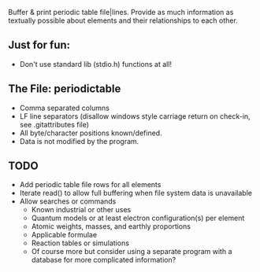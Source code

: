Buffer & print periodic table file|lines. Provide as much information as textually possible about elements and their relationships to each other.

## Just for fun:
- Don't use standard lib (stdio.h) functions at all!

## The File: periodictable
- Comma separated columns
- LF line separators (disallow windows style carriage return on check-in, see .gitattributes file)
- All byte/character positions known/defined.
- Data is not modified by the program.

## TODO
- Add periodic table file rows for all elements
- Iterate read() to allow full buffering when file system data is unavailable
- Allow searches or commands
  - Known industrial or other uses
  - Quantum models or at least electron configuration(s) per element
  - Atomic weights, masses, and earthly proportions
  - Applicable formulae
  - Reaction tables or simulations
  - Of course more but consider using a separate program with a database for more complicated information?
